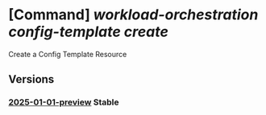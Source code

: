 # [Command] _workload-orchestration config-template create_

Create a Config Template Resource

## Versions

### [2025-01-01-preview](/Resources/mgmt-plane/L3N1YnNjcmlwdGlvbnMve30vcmVzb3VyY2Vncm91cHMve30vcHJvdmlkZXJzL21pY3Jvc29mdC5lZGdlL2NvbmZpZ3RlbXBsYXRlcy97fQ==/2025-01-01-preview.xml) **Stable**

<!-- mgmt-plane /subscriptions/{}/resourcegroups/{}/providers/microsoft.edge/configtemplates/{} 2025-01-01-preview -->
